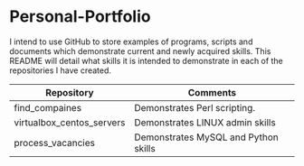 # Personal-Portfolio
I intend to use GitHub to store examples of programs, scripts and documents which demonstrate current and newly acquired skills.
This README will detail what skills it is intended to demonstrate in each of the repositories I have created.

Repository | Comments
-----------|---------
find_compaines | Demonstrates Perl scripting. 
virtualbox_centos_servers | Demonstrates LINUX admin skills 
process_vacancies | Demonstrates MySQL and Python skills
